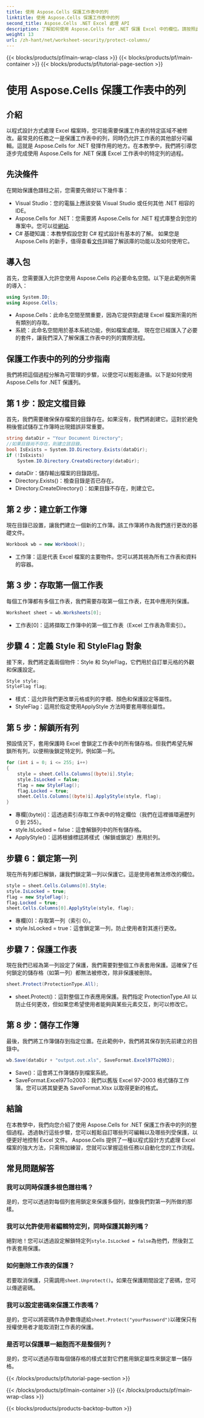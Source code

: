 ```yaml
---
title: 使用 Aspose.Cells 保護工作表中的列
linktitle: 使用 Aspose.Cells 保護工作表中的列
second_title: Aspose.Cells .NET Excel 處理 API
description: 了解如何使用 Aspose.Cells for .NET 保護 Excel 中的欄位。請按照此詳細教學有效鎖定 Excel 工作表中的列。
weight: 13
url: /zh-hant/net/worksheet-security/protect-columns/
---
```


{{< blocks/products/pf/main-wrap-class >}}
{{< blocks/products/pf/main-container >}}
{{< blocks/products/pf/tutorial-page-section >}}

# 使用 Aspose.Cells 保護工作表中的列

## 介紹
以程式設計方式處理 Excel 檔案時，您可能需要保護工作表的特定區域不被修改。最常見的任務之一是保護工作表中的列，同時仍允許工作表的其他部分可編輯。這就是 Aspose.Cells for .NET 發揮作用的地方。在本教學中，我們將引導您逐步完成使用 Aspose.Cells for .NET 保護 Excel 工作表中的特定列的過程。
## 先決條件
在開始保護色譜柱之前，您需要先做好以下幾件事：
- Visual Studio：您的電腦上應該安裝 Visual Studio 或任何其他 .NET 相容的 IDE。
-  Aspose.Cells for .NET：您需要將 Aspose.Cells for .NET 程式庫整合到您的專案中。您可以從[網站](https://releases.aspose.com/cells/net/).
- C# 基礎知識：本教學假設您對 C# 程式設計有基本的了解。
如果您是 Aspose.Cells 的新手，值得查看[文件](https://reference.aspose.com/cells/net/)詳細了解該庫的功能以及如何使用它。
## 導入包
首先，您需要匯入允許您使用 Aspose.Cells 的必要命名空間。以下是此範例所需的導入：
```csharp
using System.IO;
using Aspose.Cells;
```
- Aspose.Cells：此命名空間至關重要，因為它提供對處理 Excel 檔案所需的所有類別的存取。
- 系統：此命名空間用於基本系統功能，例如檔案處理。
現在您已經匯入了必要的套件，讓我們深入了解保護工作表中的列的實際流程。
## 保護工作表中的列的分步指南
我們將把這個過程分解為可管理的步驟，以便您可以輕鬆遵循。以下是如何使用 Aspose.Cells for .NET 保護列。
## 第 1 步：設定文檔目錄
首先，我們需要確保保存檔案的目錄存在。如果沒有，我們將創建它。這對於避免稍後嘗試儲存工作簿時出現錯誤非常重要。
```csharp
string dataDir = "Your Document Directory";
//如果目錄尚不存在，則建立該目錄。
bool IsExists = System.IO.Directory.Exists(dataDir);
if (!IsExists)
    System.IO.Directory.CreateDirectory(dataDir);
```
- dataDir：儲存輸出檔案的目錄路徑。
- Directory.Exists()：檢查目錄是否已存在。
- Directory.CreateDirectory()：如果目錄不存在，則建立它。
## 第 2 步：建立新工作簿
現在目錄已設置，讓我們建立一個新的工作簿。該工作簿將作為我們進行更改的基礎文件。
```csharp
Workbook wb = new Workbook();
```
- 工作簿：這是代表 Excel 檔案的主要物件。您可以將其視為所有工作表和資料的容器。
## 第 3 步：存取第一個工作表
每個工作簿都有多個工作表，我們需要存取第一個工作表，在其中應用列保護。
```csharp
Worksheet sheet = wb.Worksheets[0];
```
- 工作表[0]：這將擷取工作簿中的第一個工作表（Excel 工作表為零索引）。
## 步驟 4：定義 Style 和 StyleFlag 對象
接下來，我們將定義兩個物件：Style 和 StyleFlag，它們用於自訂單元格的外觀和保護設定。
```csharp
Style style;
StyleFlag flag;
```
- 樣式：這允許我們更改單元格或列的字體、顏色和保護設定等屬性。
- StyleFlag：這用於指定使用ApplyStyle 方法時要套用哪些屬性。
## 第 5 步：解鎖所有列
預設情況下，套用保護時 Excel 會鎖定工作表中的所有儲存格。但我們希望先解鎖所有列，以便稍後鎖定特定列，例如第一列。
```csharp
for (int i = 0; i <= 255; i++)
{
    style = sheet.Cells.Columns[(byte)i].Style;
    style.IsLocked = false;
    flag = new StyleFlag();
    flag.Locked = true;
    sheet.Cells.Columns[(byte)i].ApplyStyle(style, flag);
}
```
- 專欄[(byte)i]：這透過索引存取工作表中的特定欄位（我們在這裡循環遍歷列 0 到 255）。
- style.IsLocked = false：這會解鎖列中的所有儲存格。
- ApplyStyle()：這將根據標誌將樣式（解鎖或鎖定）應用於列。
## 步驟 6：鎖定第一列
現在所有列都已解鎖，讓我們鎖定第一列以保護它。這是使用者無法修改的欄位。
```csharp
style = sheet.Cells.Columns[0].Style;
style.IsLocked = true;
flag = new StyleFlag();
flag.Locked = true;
sheet.Cells.Columns[0].ApplyStyle(style, flag);
```
- 專欄[0]：存取第一列（索引 0）。
- style.IsLocked = true：這會鎖定第一列，防止使用者對其進行更改。
## 步驟 7：保護工作表
現在我們已經為第一列設定了保護，我們需要對整個工作表套用保護。這確保了任何鎖定的儲存格（如第一列）都無法被修改，除非保護被刪除。
```csharp
sheet.Protect(ProtectionType.All);
```
- sheet.Protect()：這對整個工作表應用保護。我們指定 ProtectionType.All 以防止任何更改，但如果您希望使用者能夠與某些元素交互，則可以修改它。
## 第 8 步：儲存工作簿
最後，我們將工作簿儲存到指定位置。在此範例中，我們將其保存到先前建立的目錄中。
```csharp
wb.Save(dataDir + "output.out.xls", SaveFormat.Excel97To2003);
```
- Save()：這會將工作簿儲存到檔案系統。
- SaveFormat.Excel97To2003：我們以舊版 Excel 97-2003 格式儲存工作簿。您可以將其變更為 SaveFormat.Xlsx 以取得更新的格式。
## 結論
在本教學中，我們向您介紹了使用 Aspose.Cells for .NET 保護工作表中的列的整個過程。透過執行這些步驟，您可以輕鬆自訂哪些列可編輯以及哪些列受保護，以便更好地控制 Excel 文件。 Aspose.Cells 提供了一種以程式設計方式處理 Excel 檔案的強大方法，只需稍加練習，您就可以掌握這些任務以自動化您的工作流程。
## 常見問題解答
### 我可以同時保護多根色譜柱嗎？  
是的，您可以透過對每個列套用鎖定來保護多個列，就像我們對第一列所做的那樣。
### 我可以允許使用者編輯特定列，同時保護其餘列嗎？  
絕對地！您可以透過設定解鎖特定列`style.IsLocked = false`為他們，然後對工作表套用保護。
### 如何刪除工作表的保護？  
若要取消保護，只需調用`sheet.Unprotect()`。如果在保護期間設定了密碼，您可以傳遞密碼。
### 我可以設定密碼來保護工作表嗎？  
是的，您可以將密碼作為參數傳遞給`sheet.Protect("yourPassword")`以確保只有授權使用者才能取消對工作表的保護。
### 是否可以保護單一細胞而不是整個列？  
是的，您可以透過存取每個儲存格的樣式並對它們套用鎖定屬性來鎖定單一儲存格。

{{< /blocks/products/pf/tutorial-page-section >}}

{{< /blocks/products/pf/main-container >}}
{{< /blocks/products/pf/main-wrap-class >}}

{{< blocks/products/products-backtop-button >}}

